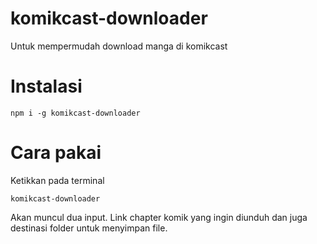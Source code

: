 # komikcast-downloader
Untuk mempermudah download manga di komikcast

# Instalasi
```
npm i -g komikcast-downloader
```

# Cara pakai
Ketikkan pada terminal
```
komikcast-downloader
```

Akan muncul dua input. Link chapter komik yang ingin diunduh dan juga destinasi folder untuk menyimpan file.
